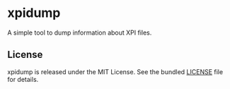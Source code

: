 # xpidump

A simple tool to dump information about XPI files.

## License

xpidump is released under the MIT License. See the bundled [LICENSE](./LICENSE) file for details.
